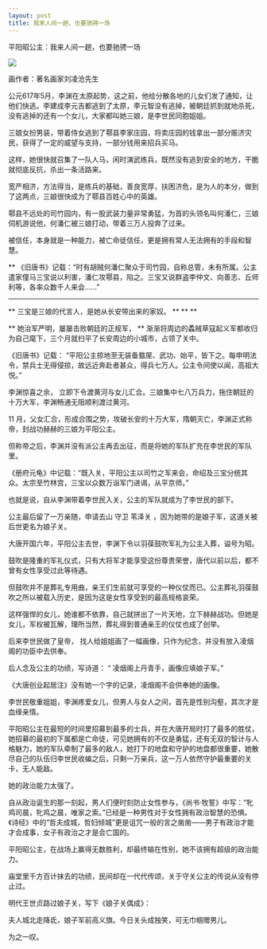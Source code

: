 ```yaml
---
layout: post
title: 我来人间一趟，也要驰骋一场
---
```

平阳昭公主：我来人间一趟，也要驰骋一场

![](https://pic.superbed.cc/item/67c4698df688033adbbb366b.png)

画作者：著名画家刘凌沧先生

<!--more-->

公元617年5月，李渊在太原起势，这之前，他给分散各地的儿女们发了通知，让他们快逃。李建成李元吉都逃到了太原，李元智没有逃掉，被朝廷抓到就地杀死，没有逃掉的还有一个女儿，大家都叫她三娘，是李世民同胞姐姐。

三娘女扮男装，带着侍女逃到了鄠县李家庄园，将卖庄园的钱拿出一部分赈济灾民，获得了一定的威望与支持，一部分钱用来招兵买马。

这样，她很快就召集了一队人马，闲时演武练兵，既然没有逃到安全的地方，干脆就彻底反抗，杀出一条活路来。

宽严相济，方法得当，是练兵的基础，善良宽厚，扶困济危，是为人的本分，做到了这两点，三娘很快成为了鄠县百姓心中的英雄。

鄠县不远处的司竹园内，有一股武装力量非常勇猛，为首的头领名叫何潘仁，三娘伺机游说他，何潘仁被三娘打动，带着三万人投奔了过来。

被信任，本身就是一种能力，被亡命徒信任，更是拥有常人无法拥有的手段和智慧。

**
《旧唐书》记载：“时有胡贼何潘仁聚众于司竹园，自称总管，未有所属。公主遣家僮马三宝说以利害，潘仁攻鄠县，陷之。三宝又说群盗李仲文、向善志、丘师利等，各率众数千人来会……”
** ** **

** 三宝是三娘的代言人，是她从长安带出来的家奴。  ** ** **

** 她治军严明，屡屡击败朝廷的正规军，  ** 渐渐将周边的蟊贼草寇起义军都收归为自己麾下，三个月就扫平了长安周边的小城市，占领了关中。

《旧唐书》记载：  “平阳公主掠地至无装备盩厔、武功、始平，皆下之。每申明法令，禁兵士无得侵掠，故远近奔赴者甚众，得兵七万人。公主令间使以闻，高祖大悦。”

李渊惊喜之余，  立即下令渡黄河与女儿汇合。三娘集中七八万兵力，拖住朝廷的十万大军，李渊畅通无阻顺利渡过黄河。

11  月，父女汇合，形成合围之势，攻破长安的十万大军，隋朝灭亡，李渊正式称帝，封战功赫赫的三娘为平阳公主。

但称帝之后，李渊并没有派公主再去出征，而是将她的军队扩充在李世民的军队里。

《册府元龟》中记载：“既入关，平阳公主以司竹之军来会，命绍及三宝分统其众。太宗至竹林宫，三宝以众数万诣军门进谒，从平京师。”

也就是说，自从李渊带着李世民入关，公主的军队就成为了李世民的部下。

公主最后留了一万亲随，申请去山  守卫  苇泽关  ，因为她带的是娘子军，这道关被后世更名为娘子关。

大唐开国六年，平阳公主去世，李渊下令以羽葆鼓吹军礼为公主入葬，谥号为昭。

鼓吹是隆重的军礼仪式，只有大将军才能享受这份尊贵荣誉，唐代以前以后，都不曾有女性享受过此等待遇。

但鼓吹并不是葬礼专用曲，亲王们生前就可享受的一种仪仗而已。公主葬礼羽葆鼓吹之所以被载入历史，是因为这是女性享受到的最高规格哀荣。

这样强悍的女儿，她谁都不依靠，自己就拼出了一片天地，立下赫赫战功。但她是女儿，军权被瓦解，理所当然，葬礼得到普通亲王的仪仗也成了创举。

后来李世民做了皇帝，  找人给姐姐画了一幅画像，只作为纪念，并没有放入凌烟阁的功臣中去供奉。

后人念及公主的功绩，写诗道：  “  凌烟阁上丹青手，画像应填娘子军。”

《大唐创业起居注》没有她一个字的记录，凌烟阁不会供奉她的画像。

李世民敬重姐姐，李渊疼爱女儿，但男人与女人之间，首先是性别沟壑，其次才是血缘亲情。

平阳昭公主在最短的时间里招募到最多的士兵，并在大唐开局时打了最多的胜仗，她招募的最初的下属都是亡命徒，可见她拥有的不仅是勇猛，还有无双的智计与人格魅力，她的军队牵制了最多的敌人，她打下的地盘和守护的地盘都很重要，她散尽自己的队伍归李世民收编之后，只剩一万亲兵，这一万人依然守护最重要的关卡，无人能敌。

她的政治能力太强了。

自从政治诞生的那一刻起，男人们便时刻防止女性参与，《尚书·牧誓》中写：“牝鸡司晨，牝鸡之晨，唯家之索。”已经是一种男性对于女性拥有政治智慧的恐惧。《诗经》中的“哲夫成城，哲妇倾城”更是诅咒一般的言之凿凿——男子有政治才能才会成事，女子有政治之才是会亡国的。

平阳昭公主，在战场上赢得无数胜利，却最终输在性别，她不该拥有超级的政治能力。

庙堂里千方百计抹去的功绩，民间却在一代代传颂，关于守关公主的传说从没有停止过。

明代王世贞路过娘子关，写下《娘子关偶成》：

夫人城北走降氐，娘子军前高义旗。今日关头成独笑，可无巾帼赠男儿。

为之一叹。

  


